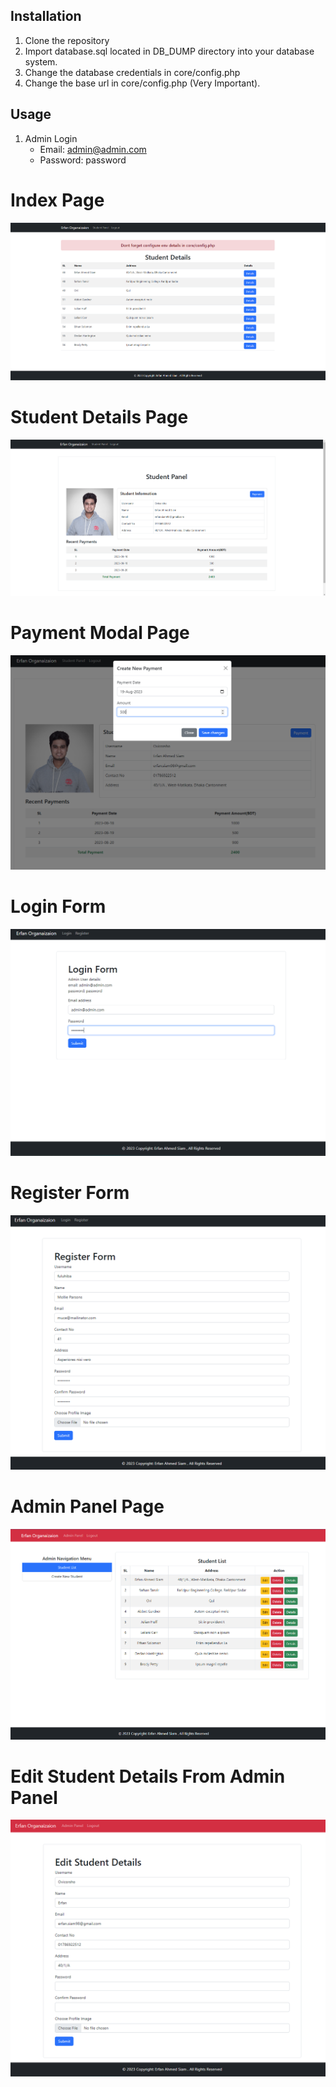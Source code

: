 ## Installation
1. Clone the repository
2. Import database.sql located in DB_DUMP directory into your database system.
3. Change the database credentials in core/config.php
4. Change the base url in core/config.php
   (Very Important).

## Usage
1. Admin Login
    - Email: admin@admin.com
    - Password: password

# Index Page
![image](readme_images/1.png)
# Student Details Page

![image](readme_images/2.png)


# Payment Modal Page
![image](readme_images/3.png)

# Login Form

![image](readme_images/4.png)

# Register Form

![image](readme_images/7.png)

# Admin Panel Page

![image](readme_images/5.png)

# Edit Student Details From Admin Panel

![image](readme_images/6.png)

